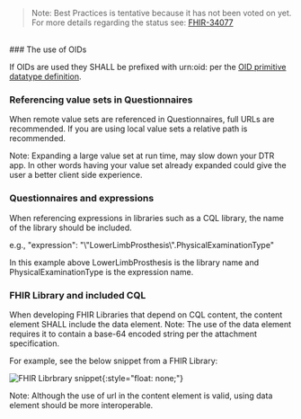 <blockquote class="stu-note">
<p>
Note: Best Practices is tentative because it has not been voted on yet. For more details regarding the status see: <a href="https://jira.hl7.org/browse/FHIR-34077">FHIR-34077</a>
</p>
</blockquote>
<br>
### The use of OIDs

If OIDs are used they SHALL be prefixed with urn:oid: per the [OID primitive datatype definition](https://www.hl7.org/fhir/datatypes.html#oid).

### Referencing value sets in Questionnaires

When remote value sets are referenced in Questionnaires, full URLs are recommended. If you are using local value sets a relative path is recommended. 

Note: Expanding a large value set at run time, may slow down your DTR app. In other words having your value set already expanded could give the user a better client side experience.  

### Questionnaires and expressions

When referencing expressions in libraries such as a CQL library, the name of the library should be included.  

e.g., "expression": "\\"LowerLimbProsthesis\\".PhysicalExaminationType"

In this example above LowerLimbProsthesis is the library name and PhysicalExaminationType is the expression name.

### FHIR Library and included CQL

When developing FHIR Libraries that depend on CQL content, the content element SHALL include the data element. Note: The use of the data element requires it to contain a base-64 encoded string per the attachment specification.  

For example, see the below snippet from a FHIR Library:

![FHIR Librbrary snippet](FHIR_Library_snippet.png){:style="float: none;"}

Note: Although the use of url in the content element is valid, using data element should be more interoperable.

